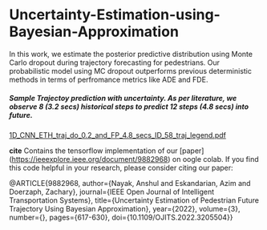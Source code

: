 # Uncertainty-Estimation-using-Bayesian-Approximation

In this work, we estimate the posterior predictive distribution using Monte Carlo dropout during trajectory
forecasting for pedestrians. Our probabilistic model using MC dropout outperforms previous deterministic 
methods in terms of perfromance metrics like ADE and FDE.


##### Sample Trajectoy prediction with uncertainty. As per literature, we observe 8 (3.2 secs) historical steps to predict 12 steps (4.8 secs) into future.
  
  [1D_CNN_ETH_traj_do_0.2_and_FP_4.8_secs_ID_58_traj_legend.pdf](https://github.com/shulnak09/Uncertainty-Estimation-using-Bayesian-Approximation/files/10050701/1D_CNN_ETH_traj_do_0.2_and_FP_4.8_secs_ID_58_traj_legend.pdf)


**cite** 
Contains the tensorflow implementation of our  [paper] (https://ieeexplore.ieee.org/document/9882968) on oogle colab. If you find this code 
helpful in your research, please consider citing our paper:

  @ARTICLE{9882968,
  author={Nayak, Anshul and Eskandarian, Azim and Doerzaph, Zachary},
  journal={IEEE Open Journal of Intelligent Transportation Systems}, 
  title={Uncertainty Estimation of Pedestrian Future Trajectory Using Bayesian Approximation}, 
  year={2022},
  volume={3},
  number={},
  pages={617-630},
  doi={10.1109/OJITS.2022.3205504}}
